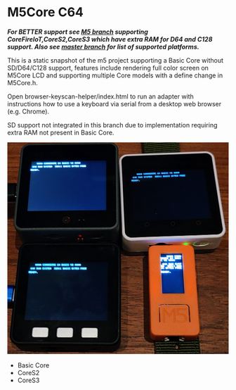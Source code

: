 # M5Core C64 #

***For BETTER support see [M5 branch](https://github.com/davervw/c-simple-emu6502-cbm/tree/m5) supporting CoreFireIoT,CoreS2,CoreS3 which have extra RAM for D64 and C128 support.  Also see [master branch](https://github.com/davervw/c-simple-emu6502-cbm/tree/master) for list of supported platforms.***

This is a static snapshot of the m5 project supporting a Basic Core without SD/D64/C128 support, features include rendering full color screen on M5Core LCD and supporting multiple Core models with a define change in M5Core.h.  

Open browser-keyscan-helper/index.html to run an adapter with instructions how to use a keyboard via serial from a desktop web browser (e.g. Chrome). 

SD support not integrated in this branch due to implementation requiring extra RAM not present in Basic Core.

![](m5cores.jpg)

* Basic Core
* CoreS2
* CoreS3
